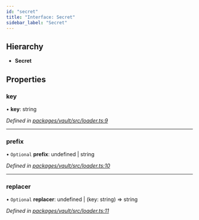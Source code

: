 ```yaml
---
id: "secret"
title: "Interface: Secret"
sidebar_label: "Secret"
---
```


## Hierarchy

- **Secret**

## Properties

### key

• **key**: string

_Defined in [packages/vault/src/loader.ts:9](https://github.com/willsoto/node-konfig/blob/9b8a7e5/packages/vault/src/loader.ts#L9)_

---

### prefix

• `Optional` **prefix**: undefined \| string

_Defined in [packages/vault/src/loader.ts:10](https://github.com/willsoto/node-konfig/blob/9b8a7e5/packages/vault/src/loader.ts#L10)_

---

### replacer

• `Optional` **replacer**: undefined \| (key: string) => string

_Defined in [packages/vault/src/loader.ts:11](https://github.com/willsoto/node-konfig/blob/9b8a7e5/packages/vault/src/loader.ts#L11)_
